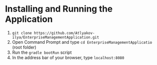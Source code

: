 # Installing and Running the Application

 1) `git clone https://github.com/Atlyakov-ilya/EnterpriseManagementApplication.git`<br/>
 2) Open Command Prompt and type `cd EnterpriseManagementApplicatio` (root folder) <br/>
 3) Run the `gradle bootRun` script<br/>
 4) In the address bar of your browser, type `localhost:8080`<br/>
